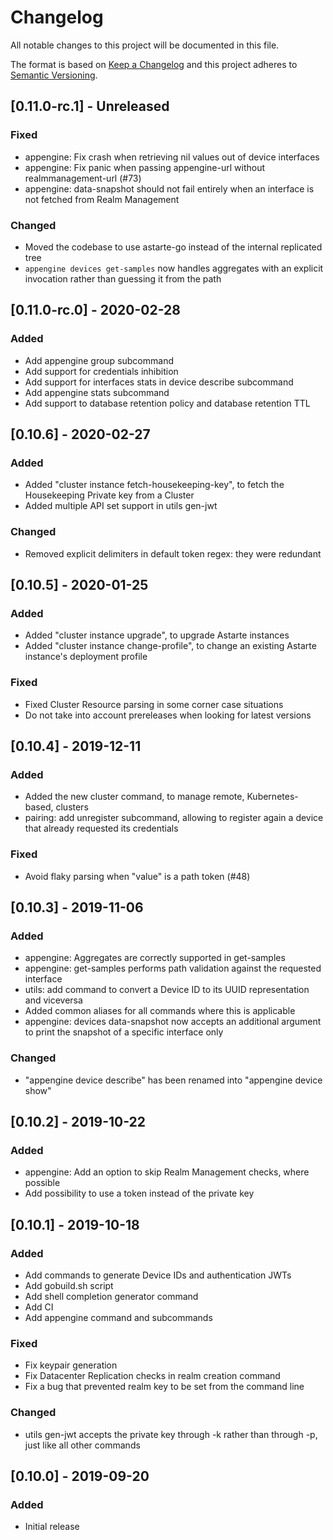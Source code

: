 # Changelog
All notable changes to this project will be documented in this file.

The format is based on [Keep a Changelog](http://keepachangelog.com/en/1.0.0/)
and this project adheres to [Semantic Versioning](http://semver.org/spec/v2.0.0.html).

## [0.11.0-rc.1] - Unreleased
### Fixed
- appengine: Fix crash when retrieving nil values out of device interfaces
- appengine: Fix panic when passing appengine-url without realmmanagement-url (#73)
- appengine: data-snapshot should not fail entirely when an interface is not fetched from Realm Management

### Changed
- Moved the codebase to use astarte-go instead of the internal replicated tree
- `appengine devices get-samples` now handles aggregates with an explicit invocation rather than guessing
  it from the path

## [0.11.0-rc.0] - 2020-02-28
### Added
- Add appengine group subcommand
- Add support for credentials inhibition
- Add support for interfaces stats in device describe subcommand
- Add appengine stats subcommand
- Add support to database retention policy and database retention TTL

## [0.10.6] - 2020-02-27
### Added
- Added "cluster instance fetch-housekeeping-key", to fetch the Housekeeping Private key from a Cluster
- Added multiple API set support in utils gen-jwt

### Changed
- Removed explicit delimiters in default token regex: they were redundant

## [0.10.5] - 2020-01-25
### Added
- Added "cluster instance upgrade", to upgrade Astarte instances
- Added "cluster instance change-profile", to change an existing Astarte instance's deployment profile

### Fixed
- Fixed Cluster Resource parsing in some corner case situations
- Do not take into account prereleases when looking for latest versions

## [0.10.4] - 2019-12-11
### Added
- Added the new cluster command, to manage remote, Kubernetes-based, clusters
- pairing: add unregister subcommand, allowing to register again a device that already requested its
  credentials

### Fixed
- Avoid flaky parsing when "value" is a path token (#48)

## [0.10.3] - 2019-11-06
### Added
- appengine: Aggregates are correctly supported in get-samples
- appengine: get-samples performs path validation against the requested interface
- utils: add command to convert a Device ID to its UUID representation and viceversa
- Added common aliases for all commands where this is applicable
- appengine: devices data-snapshot now accepts an additional argument to print the snapshot of a specific interface only

### Changed
- "appengine device describe" has been renamed into "appengine device show"

## [0.10.2] - 2019-10-22
### Added
- appengine: Add an option to skip Realm Management checks, where possible
- Add possibility to use a token instead of the private key

## [0.10.1] - 2019-10-18
### Added
- Add commands to generate Device IDs and authentication JWTs
- Add gobuild.sh script
- Add shell completion generator command
- Add CI
- Add appengine command and subcommands

### Fixed
- Fix keypair generation
- Fix Datacenter Replication checks in realm creation command
- Fix a bug that prevented realm key to be set from the command line

### Changed
- utils gen-jwt accepts the private key through -k rather than through -p, just like all other commands

## [0.10.0] - 2019-09-20
### Added
- Initial release
